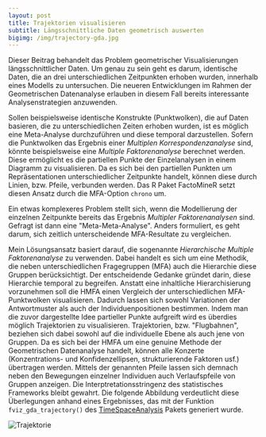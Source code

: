 ```yaml
---
layout: post
title: Trajektorien visualisieren
subtitle: Längsschnittliche Daten geometrisch auswerten
bigimg: /img/trajectory-gda.jpg
---
```


Dieser Beitrag behandelt das Problem geometrischer Visualisierungen längsschnittlicher Daten. Um genau zu sein geht es darum, identische Daten, die an drei unterschiedlichen Zeitpunkten erhoben wurden, innerhalb eines Modells zu untersuchen. Die neueren Entwicklungen im Rahmen der Geometrischen Datenanalyse erlauben in diesem Fall bereits interessante Analysenstrategien anzuwenden. 

Sollen beispielsweise identische Konstrukte (Punktwolken), die auf Daten basieren, die zu unterschiedlichen Zeiten erhoben wurden, ist es möglich eine Meta-Analyse durchzuführen und diese temporal darzustellen. Sofern die Punktwolken das Ergebnis einer _Multiplen Korrespondenzanalyse_ sind, könnte beispielsweise eine _Multiple Faktorenanalyse_ berechnet werden. Diese ermöglicht es die partiellen Punkte der Einzelanalysen in einem Diagramm zu visualisieren. Da es sich bei den partiellen Punkten um Repräsentationen unterschiedlicher Zeitpunkte handelt, können diese durch Linien, bzw. Pfeile, verbunden werden. Das R Paket FactoMineR setzt diesen Ansatz durch die MFA-Option `chrono` um.

Ein etwas komplexeres Problem stellt sich, wenn die Modellierung der einzelnen Zeitpunkte bereits das Ergebnis _Multipler Faktorenanalysen_ sind. Gefragt ist dann eine "Meta-Meta-Analyse". Anders formuliert, es geht darum, sich zeitlich unterscheidende MFA-Resultate zu vergleichen.

Mein Lösungsansatz basiert darauf, die sogenannte _Hierarchische Multiple Faktorenanalyse_ zu verwenden. Dabei handelt es sich um eine Methodik, die neben unterschiedlichen Fragegruppen (MFA) auch die Hierarchie diese Gruppen berücksichtigt. Der entscheidende Gedanke gründet darin, diese Hierarchie temporal zu begreifen. Anstatt eine inhaltliche Hierarchisierung vorzunehmen soll die HMFA einen Vergleich der unterschiedlichen MFA-Punktwolken visualisieren. Dadurch lassen sich sowohl Variationen der Antwortmuster als auch der Individuenpositionen bestimmen. Indem man die zuvor dargestellte Idee partieller Punkte aufgreift wird es überdies möglich Trajektorien zu visualisieren. Trajektorien, bzw. "Flugbahnen", beziehen sich dabei sowohl auf die individuelle Ebene als auch jene von Gruppen. Da es sich bei der HMFA um eine genuine Methode der Geometrischen Datenanalyse handelt, können alle Konzerte (Konzentrations- und Konfidenzellipsen, strukturierende Faktoren usf.) übertragen werden. Mittels der genannten Pfeile lassen sich demnach neben den Bewegungen einzelner Individuen auch Verlaufspfeile von Gruppen anzeigen. Die Interptretationsstringenz des statistisches Frameworks bleibt gewahrt. Die folgende Abbildung verdeutlicht diese Überlegungen anhand eines Ergebnisses, das mit der Funktion `fviz_gda_trajectory()` des [TimeSpaceAnalysis][1] Pakets generiert wurde.

![][image-1]

[1]:	https://github.com/inventionate/TimeSpaceAnalysis

[image-1]:	/img/gda-trajectory.png "Trajektorie"
